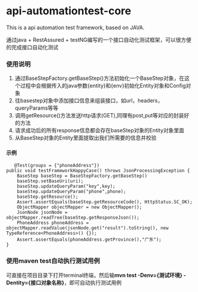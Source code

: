 # api-automationtest-core
This is a api automation test framework, based on JAVA.

通过java + RestAssured + testNG编写的一个接口自动化测试框架，可以很方便的完成接口自动化测试

### 使用说明
1. 通过BaseStepFactory.getBaseStep()方法初始化一个BaseStep对象，在这个过程中会根据传入的java参数{entity}和{env}初始化Entity对象和Config对象
2. 往basestep对象中添加接口信息来组装接口，如url，headers，queryParams等等
3. 调用getResource()方法发送http请求(GET),同理有post,put等对应的封装好的方法
4. 请求成功后的所有response信息都会存在baseStep对象的Entity对象里面
5. 从BaseStep对象的Entity里面提取出我们所需要的信息并校验
#### 示例
       @Test(groups = {"phoneAddress"})
    public void testFrameworkHappyCase() throws JsonProcessingException {
        BaseStep baseStep = BaseStepFactory.getBaseStep()
        baseStep.setBaseUri(uri);
        baseStep.updateQueryParam("key",key);
        baseStep.updateQueryParam("phone",phone);
        baseStep.getResource();
        Assert.assertEquals(baseStep.getResourceCode(), HttpStatus.SC_OK);
        ObjectMapper objectMapper = new ObjectMapper();
        JsonNode jsonNode = objectMapper.readTree(baseStep.getResponseJson());
        PhoneAddress phoneAddress = objectMapper.readValue(jsonNode.get("result").toString(), new TypeReference<PhoneAddress>() {});
        Assert.assertEquals(phoneAddress.getProvince(),"广东");
    }

### 使用maven test自动执行测试用例
可直接在项目目录下打开terminal终端，然后输**mvn test -Denv={测试环境} -Dentity={接口对象名称}**，即可自动执行测试用例
